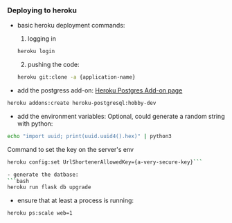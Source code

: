 
### Deploying to heroku

- basic heroku deployment commands: 
  1. logging in 
    ```bash
    heroku login
    ```

    2. pushing the code:
    ```bash
    heroku git:clone -a {application-name}
    ```

- add the postgress add-on:
[Heroku Postgres Add-on page](https://elements.heroku.com/addons/heroku-postgresql)
```bash
heroku addons:create heroku-postgresql:hobby-dev
```

- add the environment variables:
Optional, could generate a random string with python:
```bash 
echo "import uuid; print(uuid.uuid4().hex)" | python3
```
Command to set the key on the server's env
```bash
heroku config:set UrlShortenerAllowedKey={a-very-secure-key}```

- generate the datbase: 
```bash
heroku run flask db upgrade
```

- ensure that at least a process is running:
```bash
heroku ps:scale web=1
```




